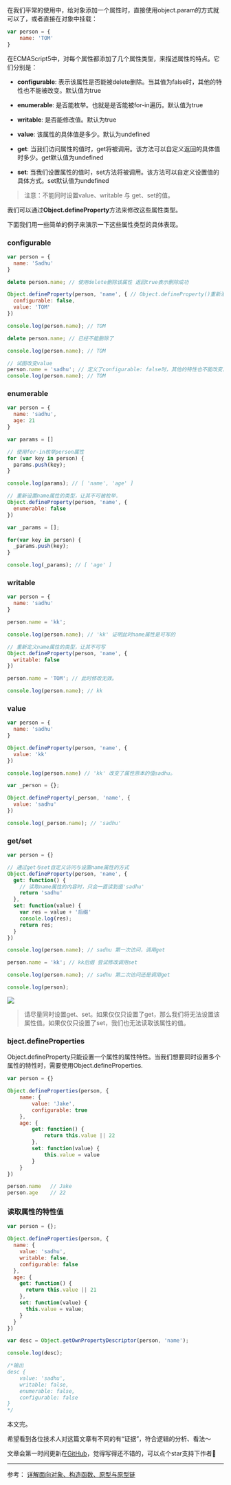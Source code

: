 在我们平常的使用中，给对象添加一个属性时，直接使用object.param的方式就可以了，或者直接在对象中挂载：

```js
var person = {
    name: 'TOM'
}
```
在ECMAScript5中，对每个属性都添加了几个属性类型，来描述属性的特点。它们分别是：

+ **configurable**: 表示该属性是否能被delete删除。当其值为false时，其他的特性也不能被改变。默认值为true

+ **enumerable**: 是否能枚举。也就是是否能被for-in遍历。默认值为true

+ **writable**: 是否能修改值。默认为true

+ **value**: 该属性的具体值是多少。默认为undefined

+ **get**: 当我们访问属性的值时，get将被调用。该方法可以自定义返回的具体值时多少。get默认值为undefined

+ **set**: 当我们设置属性的值时，set方法将被调用。该方法可以自定义设置值的具体方式。set默认值为undefined

> 注意：不能同时设置value、writable 与 get、set的值。


我们可以通过**Object.defineProperty**方法来修改这些属性类型。

下面我们用一些简单的例子来演示一下这些属性类型的具体表现。

### configurable

```js
var person = {
  name: 'Sadhu'
}

delete person.name; // 使用delete删除该属性 返回true表示删除成功

Object.defineProperty(person, 'name', { // Object.defineProperty()重新添加name属性
  configurable: false,
  value: 'TOM'
})

console.log(person.name); // TOM 

delete person.name; // 已经不能删除了

console.log(person.name); // TOM

// 试图改变value
person.name = 'sadhu'; // 定义了configurable: false时，其他的特性也不能改变，定义过了value: 'TOM' ，再改变值也不能改变了。
console.log(person.name); // TOM 
```

### enumerable

```js
var person = {
  name: 'sadhu',
  age: 21
}

var params = []

// 使用for-in枚举person属性
for (var key in person) {
  params.push(key);
}

console.log(params); // [ 'name', 'age' ]

// 重新设置name属性的类型，让其不可被枚举.
Object.defineProperty(person, 'name', {
  enumerable: false
})

var _params = [];

for(var key in person) {
  _params.push(key);
}

console.log(_params); // [ 'age' ]

```

### writable

```js
var person = {
  name: 'sadhu'
}

person.name = 'kk';

console.log(person.name); // 'kk' 证明此时name属性是可写的

// 重新定义name属性的类型，让其不可写
Object.defineProperty(person, 'name', {
  writable: false
})

person.name = 'TOM'; // 此时修改无效。

console.log(person.name); // kk
```

### value

```js
var person = {
  name: 'sadhu'
}

Object.defineProperty(person, 'name', {
  value: 'kk'
})

console.log(person.name) // 'kk' 改变了属性原本的值sadhu。

var _person = {};

Object.defineProperty(_person, 'name', {
  value: 'sadhu'
})

console.log(_person.name); // 'sadhu'
```

### get/set

```js
var person = {}

// 通过get与set自定义访问与设置name属性的方式
Object.defineProperty(person, 'name', {
  get: function() {
    // 读取name属性的内容时，只会一直读到值'sadhu'
    return 'sadhu'
  },
  set: function(value) {
    var res = value + '后缀'
    console.log(res);
    return res;
  }
})

console.log(person.name); // sadhu 第一次访问，调用get

person.name = 'kk'; // kk后缀 尝试修改调用set

console.log(person.name); // sadhu 第二次访问还是调用get

console.log(person);
```
![](https://user-gold-cdn.xitu.io/2019/4/24/16a4f3408be26be5?w=426&h=300&f=png&s=26708)

> 请尽量同时设置get、set。如果仅仅只设置了get，那么我们将无法设置该属性值。如果仅仅只设置了set，我们也无法读取该属性的值。

### bject.defineProperties
Object.defineProperty只能设置一个属性的属性特性。当我们想要同时设置多个属性的特性时，需要使用Object.defineProperties.

```js
var person = {}

Object.defineProperties(person, {
    name: {
        value: 'Jake',
        configurable: true
    },
    age: {
        get: function() {
            return this.value || 22
        },
        set: function(value) {
            this.value = value
        }
    }
})

person.name   // Jake
person.age    // 22
```

### 读取属性的特性值

```js
var person = {};

Object.defineProperties(person, {
  name: {
    value: 'sadhu',
    writable: false,
    configurable: false
  },
  age: {
    get: function() {
      return this.value || 21
    },
    set: function(value) {
      this.value = value;
    }
  }
})

var desc = Object.getOwnPropertyDescriptor(person, 'name');

console.log(desc);

/*输出
desc {
    value: 'sadhu',
    writable: false,
    enumerable: false,
    configurable: false
}
*/
```

本文完。

希望看到各位技术人对这篇文章有不同的有“证据”，符合逻辑的分析、看法～

文章会第一时间更新在[GitHub](https://github.com/YxrSadhu/Article)，觉得写得还不错的，可以点个star支持下作者🍪

---

参考：
[详解面向对象、构造函数、原型与原型链](https://www.jianshu.com/p/15ac7393bc1f)